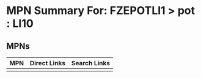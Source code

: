



# MPN Summary For: FZEPOTLI1 > pot : LI10

## MPNs
  

|MPN|Direct Links|Search Links|
| :--- | :--- | :--- |
||||
